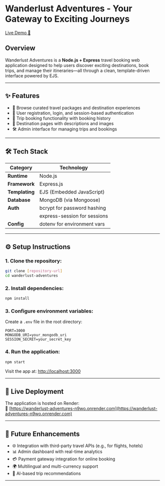 # Wanderlust Adventures - Your Gateway to Exciting Journeys

[Live Demo 🚀](https://wanderlust-adventures-n9wo.onrender.com/)

## Overview

Wanderlust Adventures is a **Node.js + Express** travel booking web application designed to help users discover exciting destinations, book trips, and manage their itineraries—all through a clean, template-driven interface powered by EJS.

---

## ✨ Features

- 🧭 Browse curated travel packages and destination experiences  
- 👤 User registration, login, and session-based authentication  
- 🛒 Trip booking functionality with booking history  
- 📍 Destination pages with descriptions and images  
- 🛠 Admin interface for managing trips and bookings  

---

## 🛠 Tech Stack

| Category         | Technology                  |
|------------------|------------------------------|
| **Runtime**      | Node.js                      |
| **Framework**    | Express.js                   |
| **Templating**   | EJS (Embedded JavaScript)    |
| **Database**     | MongoDB (via Mongoose)       |
| **Auth**         | bcrypt for password hashing  |
|                  | express-session for sessions |
| **Config**       | dotenv for environment vars  |

---

## ⚙️ Setup Instructions

### 1. Clone the repository:
```bash
git clone [repository-url]
cd wanderlust-adventures
```

### 2. Install dependencies:
```bash
npm install
```

### 3. Configure environment variables:

Create a `.env` file in the root directory:
```env
PORT=3000
MONGODB_URI=your_mongodb_uri
SESSION_SECRET=your_secret_key
```

### 4. Run the application:
```bash
npm start
```

Visit the app at: [http://localhost:3000](http://localhost:3000)

---

## 🚀 Live Deployment

The application is hosted on Render:  
🔗 [https://wanderlust-adventures-n9wo.onrender.com](https://wanderlust-adventures-n9wo.onrender.com)

---

## 🔮 Future Enhancements

- 🌐 Integration with third-party travel APIs (e.g., for flights, hotels)
- 📊 Admin dashboard with real-time analytics
- 💳 Payment gateway integration for online booking
- 🌍 Multilingual and multi-currency support
- 🧠 AI-based trip recommendations

---
